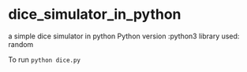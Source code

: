 # dice_simulator_in_python
a simple dice simulator in python
Python version :python3
library used: random

To run
```python dice.py```
